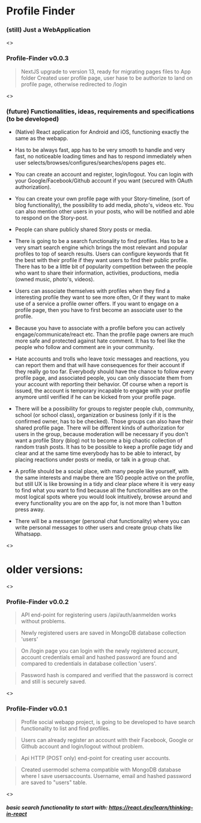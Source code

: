 # Profile Finder 

### (still) Just a WebApplication
<>
### Profile-Finder v0.0.3

> NextJS upgrade to version 13, ready for migrating pages files to App folder
> Created user profile page, user hase to be authorize to land on profile page, otherwise redirected to /login

<>
###  (future) Functionalities, ideas, requirements and specifications (to be developed)
- (Native) React application for Android and iOS, functioning exactly the same as the webapp.

- Has to be always fast, app has to be very smooth to handle and very fast, no noticeable loading times and has to respond immediately when user selects/browses/configures/searches/opens pages etc.

- You can create an account and register, login/logout. You can login with your Google/Facebook/Github account if you want (secured with OAuth authorization).
  
- You can create your own profile page with your Story-timeline, (sort of blog functionality), the possibility to add media, photo's, videos etc. You can also mention other users in your posts, who will be notified and able to respond on the Story-post. 

- People can share publicly shared Story posts or media.
  
- There is going to be a search functionality to find profiles. Has to be a very smart search engine which brings the most relevant and popular profiles to top of search results. Users can configure keywords that fit the best with their profile if they want users to find their public profile. There has to be a little bit of popularity competition between the people who want to share their information, activities, productions, media (owned music, photo's, videos). 

- Users can associate themselves with profiles when they find a interesting profile they want to see more often, Or if they want to make use of a service a profile owner offers. If you want to engage on a profile page, then you have to first become an associate user to the profile. 

- Because you have to associate with a profile before you can actively engage/communicate/react etc. Than the profile page owners are much more safe and protected against hate comment. It has to feel like the people who follow and comment are in your community. 

- Hate accounts and trolls who leave toxic messages and reactions, you can report them and that will have consequences for their account if they really go too far. Everybody should have the chance to follow every profile page, and associated people, you can only dissociate them from your account with reporting their behavior. Of course when a report is issued, the account is temporary incapable to engage with your profile anymore until verified if he can be kicked from your profile page.

- There will be a possibility for groups to register people club, community, school (or school class), organization or business (only if it is the confirmed owner, has to be checked). Those groups can also have their shared profile page.
There will be different kinds of authorization for users in the group, because moderation will be necessary if you don't want a profile Story (blog) not to become a big chaotic collection of random trash posts. It has to be possible to keep a profile page tidy and clear and at the same time everybody has to be able to interact, by placing reactions under posts or media, or talk in a group chat. 

- A profile should be a social place, with many people like yourself, with the same interests and maybe there are 150 people active on the profile, but still UX is like browsing in a tidy and clear place where it is very easy to find what you want to find because all the functionalities are on the most logical spots where you would look intuitively, browse around and every functionality you are on the app for, is not more than 1 button press away.

- There will be a messenger (personal chat functionality) where you can write personal messages to other users and create group chats like Whatsapp.

<>


# older versions:
<>
### Profile-Finder v0.0.2
  
> API end-point for registering users /api/auth/aanmelden works without problems.  
  
> Newly registered users are saved in MongoDB database collection 'users'  
  
> On /login page you can login with the newly registered account, account credentials email and hashed password are found and compared to credentials in database collection 'users'.  
  
>Password hash is compared and verified that the password is correct and still is securely saved.  



<>
### Profile-Finder v0.0.1

> Profile social webapp project, is going to be developed to have search functionality to list and find profiles.   
  
> Users can already register an account with their Facebook, Google or Github account and login/logout without problem.     
  
> Api HTTP (POST only) end-point for creating user accounts.  
   
> Created usermodel schema compatible with MongoDB database where I save usersaccounts. Username, email and hashed password are saved to "users" table.  

<>
  
##### **basic search functionality to start with**: https://react.dev/learn/thinking-in-react  